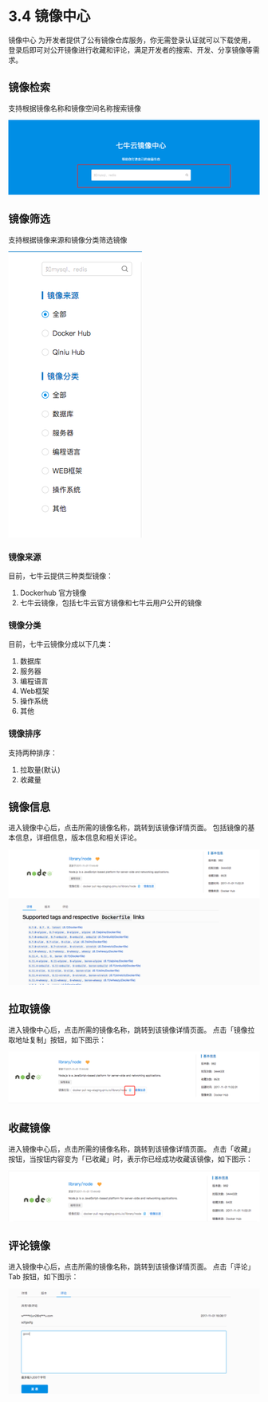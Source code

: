 # 3.4 镜像中心
镜像中心 为开发者提供了公有镜像仓库服务，你无需登录认证就可以下载使用，登录后即可对公开镜像进行收藏和评论，满足开发者的搜索、开发、分享镜像等需求。

## 镜像检索
支持根据镜像名称和镜像空间名称搜索镜像

![镜像检索](_figures/user-guide/repo-search.png)

## 镜像筛选
支持根据镜像来源和镜像分类筛选镜像

![镜像筛选](_figures/user-guide/repo-filter.png)

### 镜像来源
目前，七牛云提供三种类型镜像：
1. Dockerhub 官方镜像
2. 七牛云镜像，包括七牛云官方镜像和七牛云用户公开的镜像

### 镜像分类
目前，七牛云镜像分成以下几类：
1. 数据库
2. 服务器
3. 编程语言
4. Web框架
5. 操作系统
6. 其他

### 镜像排序
支持两种排序：
1. 拉取量(默认)
2. 收藏量

## 镜像信息
进入镜像中心后，点击所需的镜像名称，跳转到该镜像详情页面。
包括镜像的基本信息，详细信息，版本信息和相关评论。

![镜像信息](_figures/user-guide/repo-info.png)

## 拉取镜像
进入镜像中心后，点击所需的镜像名称，跳转到该镜像详情页面。
点击「镜像拉取地址复制」按钮，如下图示：

![拉取镜像](_figures/user-guide/repo-push.png)

## 收藏镜像
进入镜像中心后，点击所需的镜像名称，跳转到该镜像详情页面。
点击「收藏」按钮，当按钮内容变为「已收藏」时，表示你已经成功收藏该镜像，如下图示：

![收藏镜像](_figures/user-guide/repo-star.png)

## 评论镜像
进入镜像中心后，点击所需的镜像名称，跳转到该镜像详情页面。
点击「评论」Tab 按钮，如下图示：

![评论镜像](_figures/user-guide/repo-comment.png)
